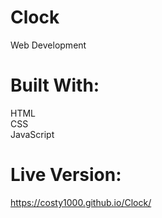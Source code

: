 # Clock
Web Development
# Built With:
 HTML <br>
 CSS <br>
 JavaScript
# Live Version:
https://costy1000.github.io/Clock/
